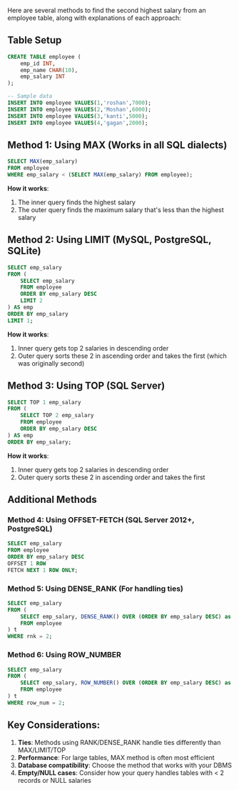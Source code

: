 Here are several methods to find the second highest salary from an employee table, along with explanations of each approach:

## Table Setup

```SQL
CREATE TABLE employee (
    emp_id INT,
    emp_name CHAR(10),
    emp_salary INT
);

-- Sample data
INSERT INTO employee VALUES(1,'roshan',7000);
INSERT INTO employee VALUES(2,'Moshan',6000);
INSERT INTO employee VALUES(3,'kanti',5000);
INSERT INTO employee VALUES(4,'gagan',2000);
```

## Method 1: Using MAX (Works in all SQL dialects)

```SQL
SELECT MAX(emp_salary)
FROM employee
WHERE emp_salary < (SELECT MAX(emp_salary) FROM employee);
```

**How it works**:

1. The inner query finds the highest salary
2. The outer query finds the maximum salary that's less than the highest salary

## Method 2: Using LIMIT (MySQL, PostgreSQL, SQLite)

```SQL
SELECT emp_salary
FROM (
    SELECT emp_salary
    FROM employee
    ORDER BY emp_salary DESC
    LIMIT 2
) AS emp
ORDER BY emp_salary
LIMIT 1;
```

**How it works**:

1. Inner query gets top 2 salaries in descending order
2. Outer query sorts these 2 in ascending order and takes the first (which was originally second)

## Method 3: Using TOP (SQL Server)

```SQL
SELECT TOP 1 emp_salary
FROM (
    SELECT TOP 2 emp_salary
    FROM employee
    ORDER BY emp_salary DESC
) AS emp
ORDER BY emp_salary;
```

**How it works**:

1. Inner query gets top 2 salaries in descending order
2. Outer query sorts these 2 in ascending order and takes the first

## Additional Methods

### Method 4: Using OFFSET-FETCH (SQL Server 2012+, PostgreSQL)

```SQL
SELECT emp_salary
FROM employee
ORDER BY emp_salary DESC
OFFSET 1 ROW
FETCH NEXT 1 ROW ONLY;
```

### Method 5: Using DENSE_RANK (For handling ties)

```SQL
SELECT emp_salary
FROM (
    SELECT emp_salary, DENSE_RANK() OVER (ORDER BY emp_salary DESC) as rnk
    FROM employee
) t
WHERE rnk = 2;
```

### Method 6: Using ROW_NUMBER

```SQL
SELECT emp_salary
FROM (
    SELECT emp_salary, ROW_NUMBER() OVER (ORDER BY emp_salary DESC) as row_num
    FROM employee
) t
WHERE row_num = 2;
```

## Key Considerations:

1. **Ties**: Methods using RANK/DENSE_RANK handle ties differently than MAX/LIMIT/TOP
2. **Performance**: For large tables, MAX method is often most efficient
3. **Database compatibility**: Choose the method that works with your DBMS
4. **Empty/NULL cases**: Consider how your query handles tables with < 2 records or NULL salaries
